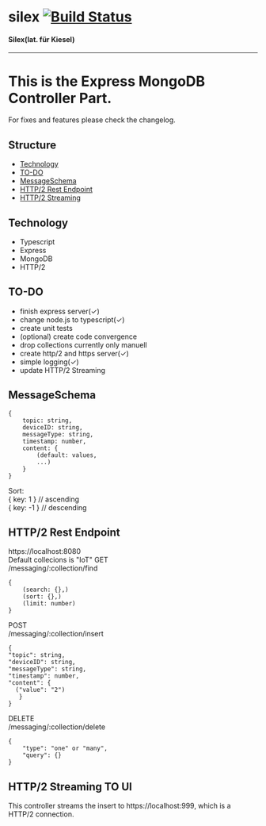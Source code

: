 # silex [![Build Status](https://travis-ci.org/Haegi/silex.svg?branch=master)](https://travis-ci.org/Haegi/silex)
#### Silex(lat. für Kiesel)
---
# This is the Express MongoDB Controller Part.   
For fixes and features please check the changelog.
## Structure 
- [Technology](#Technology)
- [TO-DO](#TO-DO)
- [MessageSchema](#MessageSchema)
- [HTTP/2 Rest Endpoint](#HTTP/2-Rest-Endpoint)
- [HTTP/2 Streaming](#HTTP/2-Streaming-TO-UI)
## Technology
- Typescript
- Express
- MongoDB
- HTTP/2

## TO-DO
- finish express server(✓)
- change node.js to typescript(✓)
- create unit tests   
- (optional) create code convergence
- drop collections currently only manuell
- create http/2 and https server(✓)
- simple logging(✓)
- update HTTP/2 Streaming

## MessageSchema
```
{
    topic: string,
    deviceID: string,
    messageType: string,
    timestamp: number,
    content: {
        (default: values,
        ...)
    }
}
```

Sort:   
{ key: 1 } // ascending   
{ key: -1 } // descending

## HTTP/2 Rest Endpoint
https://localhost:8080   
Default collecions is "IoT"
GET   
/messaging/:collection/find

```
{
    (search: {},)
    (sort: {},)
    (limit: number)
}
```

POST   
/messaging/:collection/insert
```
{
"topic": string,
"deviceID": string,
"messageType": string,
"timestamp": number,
"content": {
  ("value": "2")
   } 
}
```

DELETE   
/messaging/:collection/delete
```
{
	"type": "one" or "many",
	"query": {}
}
```
## HTTP/2 Streaming TO UI
This controller streams the insert to https://localhost:999, which is a HTTP/2 connection.